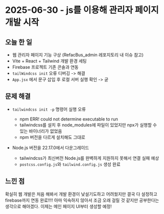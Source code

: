 # 2025-06-30 - js를 이용해 관리자 페이지 개발 시작

## 오늘 한 일
- 웹 관리자 페이지 기능 구상 (RefacBus_admin 레포지토리 내 이슈 참고)
- Vite + React + Tailwind 개발 환경 세팅
- Firebase 프로젝트 기존 콘솔과 연동
- `tailWindcss init` 오류 디버깅 -> 해결
- `App.jsx` 에서 문구 삽입 후 로컬 서버 실행 확인 -> 굳

## 문제 해결
- `tailwindcss init -p` 명령어 실행 오류
  - npm ERR! could not determine executable to run
  - tailwindcss를 설치 후 node_modules에 파일이 있었지만 npx가 실행할 수 있는 바이너리가 없었음
  - npm 버전을 다르게 설치해도 그대로

- Node.js 버전을 22.17.0에서 다운그레이드
  - tailwindcss가 최신버전 Node.js를 완벽하게 지원하지 못해서 연결 실패 예상
  - `postcss.config.js`와 `tailwind.config.js` 생성 완료

## 느낀 점
확실히 웹 개발은 처음 해봐서 개발 환경이 낯설기도하고 어려웠지만 결국 다 설정하고 firebase까지 연동 완료!!!!
아마 익숙하지 않아서 조금 오래 걸릴 것 같지만 공부한다는 생각으로 해야겠다.
이제는 메인 페이지 UI부터 생성할 예정!
